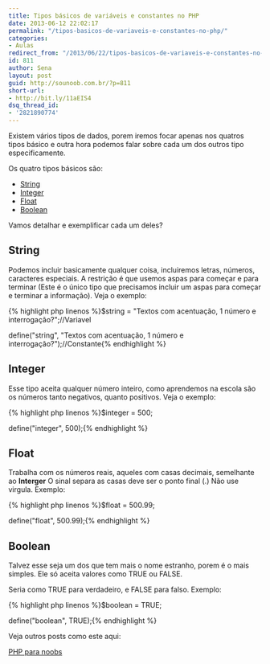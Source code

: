 ```yaml
---
title: Tipos básicos de variáveis e constantes no PHP
date: 2013-06-12 22:02:17
permalink: "/tipos-basicos-de-variaveis-e-constantes-no-php/"
categories:
- Aulas
redirect_from: "/2013/06/22/tipos-basicos-de-variaveis-e-constantes-no-php/"
id: 811
author: Sena
layout: post
guid: http://sounoob.com.br/?p=811
short-url:
- http://bit.ly/11aEIS4
dsq_thread_id:
- '2821890774'
---
```


Existem vários tipos de dados, porem iremos focar apenas nos quatros tipos básico e outra hora podemos falar sobre cada um dos outros tipo especificamente.<!--more-->

Os quatro tipos básicos são:

  * [String](#string "Tipo string")
  * [Integer](#integer "Tipo string")
  * [Float](#float "Tipo string")
  * [Boolean](#boolean "Tipo string")

Vamos detalhar e exemplificar cada um deles?

## <a name="string"></a>String

Podemos incluir basicamente qualquer coisa, incluiremos letras, números, caracteres especiais. A restrição é que usemos aspas para começar e para terminar (Este é o único tipo que precisamos incluir um aspas para começar e terminar a informação). Veja o exemplo:

{% highlight php linenos %}$string = "Textos com acentuação, 1 número e interrogação?";//Variavel
  
define("string", "Textos com acentuação, 1 número e interrogação?");//Constante{% endhighlight %} 

## <a name="integer"></a>Integer

Esse tipo aceita qualquer número inteiro, como aprendemos na escola são os números tanto negativos, quanto positivos. Veja o exemplo:

{% highlight php linenos %}$integer = 500;
  
define("integer", 500);{% endhighlight %} 

## <a name="float"></a>Float

Trabalha com os números reais, aqueles com casas decimais, semelhante ao **Interger** O sinal separa as casas deve ser o ponto final (.) Não use virgula. Exemplo:

{% highlight php linenos %}$float = 500.99;
  
define("float", 500.99);{% endhighlight %} 

## <a name="boolean"></a>Boolean

Talvez esse seja um dos que tem mais o nome estranho, porem é o mais simples. Ele só aceita valores como TRUE ou FALSE.
  
Seria como TRUE para verdadeiro, e FALSE para falso. Exemplo:

{% highlight php linenos %}$boolean = TRUE;
  
define("boolean", TRUE);{% endhighlight %} 

Veja outros posts como este aqui:
  
[PHP para noobs](/php-para-noobs/ "PHP para Noobs")